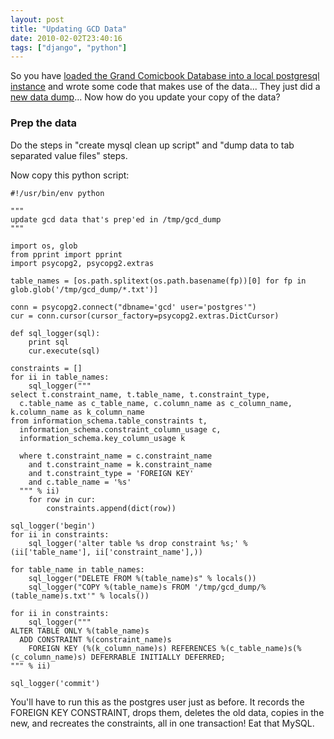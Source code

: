 ```yaml
---
layout: post
title: "Updating GCD Data"
date: 2010-02-02T23:40:16
tags: ["django", "python"]
---
```


So you have [loaded the Grand Comicbook Database into a local postgresql instance][2] and wrote some code that makes use of the data... They just did a [new data dump][1]... Now how do you update your copy of the data?

### Prep the data

Do the steps in "create mysql clean up script" and "dump data to tab separated value files" steps.

Now copy this python script:

    #!/usr/bin/env python

    """
    update gcd data that's prep'ed in /tmp/gcd_dump
    """

    import os, glob
    from pprint import pprint
    import psycopg2, psycopg2.extras

    table_names = [os.path.splitext(os.path.basename(fp))[0] for fp in glob.glob('/tmp/gcd_dump/*.txt')]

    conn = psycopg2.connect("dbname='gcd' user='postgres'")
    cur = conn.cursor(cursor_factory=psycopg2.extras.DictCursor)

    def sql_logger(sql):
        print sql
        cur.execute(sql)

    constraints = []
    for ii in table_names:
        sql_logger("""
    select t.constraint_name, t.table_name, t.constraint_type,
      c.table_name as c_table_name, c.column_name as c_column_name, k.column_name as k_column_name
    from information_schema.table_constraints t,
      information_schema.constraint_column_usage c,
      information_schema.key_column_usage k

      where t.constraint_name = c.constraint_name
        and t.constraint_name = k.constraint_name
        and t.constraint_type = 'FOREIGN KEY'
        and c.table_name = '%s'
      """ % ii)
        for row in cur:
            constraints.append(dict(row))

    sql_logger('begin')
    for ii in constraints:
        sql_logger('alter table %s drop constraint %s;' % (ii['table_name'], ii['constraint_name'],))

    for table_name in table_names:
        sql_logger("DELETE FROM %(table_name)s" % locals())
        sql_logger("COPY %(table_name)s FROM '/tmp/gcd_dump/%(table_name)s.txt'" % locals())

    for ii in constraints:
        sql_logger("""
    ALTER TABLE ONLY %(table_name)s 
      ADD CONSTRAINT %(constraint_name)s 
        FOREIGN KEY (%(k_column_name)s) REFERENCES %(c_table_name)s(%(c_column_name)s) DEFERRABLE INITIALLY DEFERRED;
    """ % ii)

    sql_logger('commit')  


You'll have to run this as the postgres user just as before.  It records the FOREIGN KEY CONSTRAINT, drops them, deletes the old data, copies in the new, and recreates the constraints, all in one transaction!  Eat that MySQL.  

  [1]: http://dev.comics.org/data/2010-01-30/
  [2]: /2010/01/11/how-convert-data-mysql-database-postgresql/


